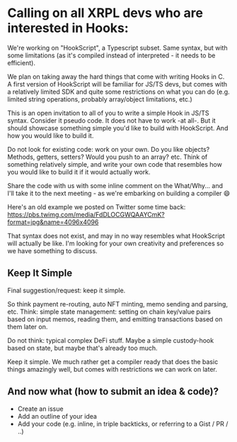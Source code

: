 # Calling on all XRPL devs who are interested in Hooks:

We're working on "HookScript", a Typescript subset. Same syntax, but with some limitations (as it's compiled instead of interpreted - it needs to be efficient).

We plan on taking away the hard things that come with writing Hooks in C. A first version of HookScript will be familiar for JS/TS devs, but comes with a relatively limited SDK and quite some restrictions on what you can do (e.g. limited string operations, probably array/object limitations, etc.)

This is an open invitation to all of you to write a simple Hook in JS/TS syntax. Consider it pseudo code. It does not have to work -at all-. But it should showcase something simple you'd like to build with HookScript. And how you would like to build it.

Do not look for existing code: work on your own. Do you like objects? Methods, getters, setters? Would you push to an array? etc. Think of something relatively simple, and write your own code that resembles how you would like to build it if it would actually work.

Share the code with us with some inline comment on the What/Why... and I'll take it to the next meeting - as we're embarking on building a compiler :smile:

Here's an old example we posted on Twitter some time back: https://pbs.twimg.com/media/FdDLOCGWQAAYCmK?format=jpg&name=4096x4096

That syntax does not exist, and may in no way resembles what HookScript will actually be like. I'm looking for your own creativity and preferences so we have something to discuss.

## Keep It Simple

Final suggestion/request: keep it simple.

So think payment re-routing, auto NFT minting, memo sending and parsing, etc.
Think: simple state management: setting on chain key/value pairs based on input memos, reading them, and emitting transactions based on them later on. 

Do not think: typical complex DeFi stuff. Maybe a simple custody-hook based on state, but maybe that's already too much.

Keep it simple.  We much rather get a compiler ready that does the basic things amazingly well, but comes with restrictions we can work on later.

## And now what (how to submit an idea & code)?

- Create an issue
- Add an outline of your idea
- Add your code (e.g. inline, in triple backticks, or referring to a Gist / PR / ..)
